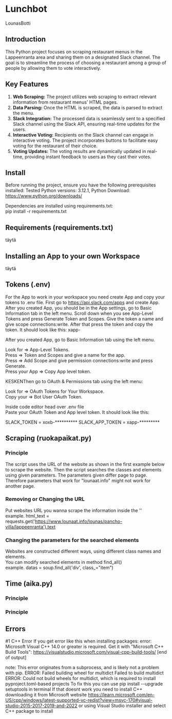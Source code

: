 # Lunchbot
LounasBotti

## Introduction
This Python project focuses on scraping restaurant menus in the Lappeenranta area and sharing them on a designated Slack channel. The goal is to streamline the process of choosing a restaurant among a group of people by allowing them to vote interactively.

## Key Features
1. **Web Scraping:** The project utilizes web scraping to extract relevant information from restaurant menus' HTML pages.
2. **Data Parsing:** Once the HTML is scraped, the data is parsed to extract the menu.
3. **Slack Integration:** The processed data is seamlessly sent to a specified Slack channel using the Slack API, ensuring real-time updates for the users.
4. **Interactive Voting:** Recipients on the Slack channel can engage in interactive voting. The project incorporates buttons to facilitate easy voting for the restaurant of their choice.
5. **Voting Updates:** The voting results are dynamically updated in real-time, providing instant feedback to users as they cast their votes.

## Install
Before running the project, ensure you have the following prerequisites installed:
Tested Python versions: 3.12.1, 
Python Download:\
https://www.python.org/downloads/

Dependencies are installed using requirements.txt:\
pip install -r requirements.txt

## Requirements (requirements.txt)
täytä

## Installing an App to your own Workspace
täytä

## Tokens (.env)
For the App to work in your workspace you need create App and copy your tokens to .env file.
First go to https://api.slack.com/apps and create App.\
After you created App, you should be in the App settings, go to Basic Information tab in the left menu.
Scroll down when you see App-Level Tokens and press Generate Token and Scopes. 
Give the token a name and give scope connections:write.
After that press the token and copy the token. It should look like this: xapp-

After you created App, go to Basic Information tab using the left menu.

Look for => App-Level Tokens.\
Press => Token and Scopes and give a name for the app.\
Press => Add Scope and give permission connections:write and press Generate.\
Press your App => Copy App level token.

KESKENThen go to OAuth & Permissions tab using the left menu:

Look for => OAuth Tokens for Your Workspace.\
Copy your => Bot User OAuth Token.

Inside code editor head over .env file\
Paste your OAuth Token and App level token. It should look like this:

SLACK_TOKEN = xoxb-**********
SLACK_APP_TOKEN = xapp-*********

## Scraping (ruokapaikat.py)

### Principle
The script uses the URL of the website as shown in the first example below to scrape the website. Then the script searches the classes and elements using given parameters.
The parameters given differ page to page. Therefore parameters that work for "lounaat.info" might not work for another page. 

### Removing or Changing the URL
Put websites URL you wanna scrape the information inside the ''\
example. html_text = requests.get('https://www.lounaat.info/lounas/pancho-villa/lappeenranta').text

### Changing the parameters for the searched elements
Websites are constructed different ways, using different class names and elements.\
You can modify searched elements in method find_all()\
example. datas = soup.find_all('div', class_="item")

## Time (aika.py)

### Principle



### Principle

## Errors
#1 C++ Error
If you get error like this when installing packages: 
error: Microsoft Visual C++ 14.0 or greater is required. Get it with "Microsoft C++ Build Tools": https://visualstudio.microsoft.com/visual-cpp-build-tools/
      [end of output]

  note: This error originates from a subprocess, and is likely not a problem with pip.
  ERROR: Failed building wheel for multidict
Failed to build multidict
ERROR: Could not build wheels for multidict, which is required to install pyproject.toml-based projects
To fix this you can use pip install --upgrade setuptools in terminal
If that doesnt work you need to install C++ downloading it from Microsoft website https://learn.microsoft.com/en-US/cpp/windows/latest-supported-vc-redist?view=msvc-170#visual-studio-2015-2017-2019-and-2022
or using Visual Studio installer and select C++ package to install

